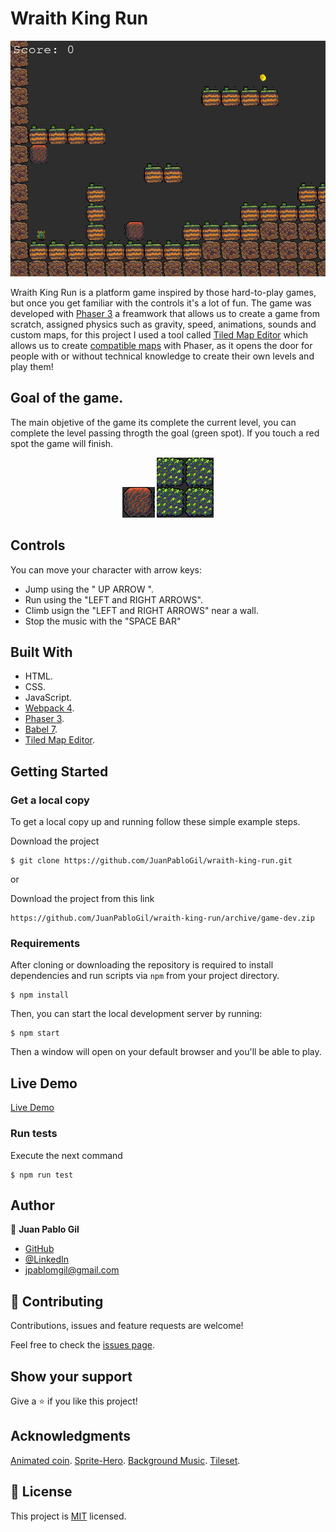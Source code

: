 # Wraith King Run
<p align="center">
    <img src="/readme-img/main-pic.png">
</p>

Wraith King Run is a platform game inspired by those hard-to-play games, but once you get familiar with the controls it's a lot of fun.
The game was developed with [Phaser 3](https://www.mapeditor.org/) a freamwork that allows us to create a game from scratch, assigned physics such as gravity, speed, animations, sounds and custom maps, for this project I used a tool called [Tiled Map Editor](https://www.mapeditor.org/) which allows us to create [compatible maps](https://developer.mozilla.org/en-US/docs/Games/Techniques/Tilemaps) with Phaser, as it opens the door for people with or without technical knowledge to create their own levels and play them!


## Goal of the game.

The main objetive of the game its complete the current level, you can complete the level passing throgth the goal (green spot). If you touch a red spot the game will finish.
<p align="center">
    <img src="/readme-img/red-spot.png">
    <img src="/readme-img/green-spot.png">
</p>

## Controls

  You can move your character with arrow keys:
  - Jump using the " UP ARROW ".
  - Run using the "LEFT and RIGHT ARROWS".
  - Climb usign the "LEFT and RIGHT ARROWS" near a wall.
  - Stop the music with the "SPACE BAR"


## Built With

- HTML.
- CSS.
- JavaScript.
- [Webpack 4](https://webpack.js.org/).
- [Phaser 3](https://phaser.io/phaser3).
- [Babel 7](https://babeljs.io/).
- [Tiled Map Editor](https://www.mapeditor.org/).


## Getting Started

### Get a local copy

To get a local copy up and running follow these simple example steps.

Download the project

    $ git clone https://github.com/JuanPabloGil/wraith-king-run.git

or

Download the project from this link

    https://github.com/JuanPabloGil/wraith-king-run/archive/game-dev.zip



### Requirements

After cloning or downloading the repository is required to install dependencies and run scripts via `npm` from your project directory.

    $ npm install

Then, you can start the local development server by running:

    $ npm start

Then a window will open on your default browser and you'll be able to play.


## Live Demo

[Live Demo](https://JuanPabloGil.github.io/Tic-Tac-Toe-JS/)


### Run tests

Execute the next command

    $ npm run test

## Author


👤 **Juan Pablo Gil**

- [GitHub](https://github.com/JuanPabloGil )
- [@LinkedIn](https://www.linkedin.com/in/juan-pablo-gil-1321a515a/)
- jpablomgil@gmail.com


## 🤝 Contributing

Contributions, issues and feature requests are welcome!

Feel free to check the [issues page](https://github.com/JuanPabloGil/wraith-king-run/issues).

## Show your support

Give a ⭐️ if you like this project!

## Acknowledgments

[Animated coin](https://opengameart.org/content/animated-coins).
[Sprite-Hero](https://opengameart.org/content/wraith-skelleton-king-from-dota-2-pixel-style).
[Background Music](https://opengameart.org/content/orchestral-battle-music).
[Tileset](https://opengameart.org/content/some-tiles).


## 📝 License

This project is [MIT]() licensed.
